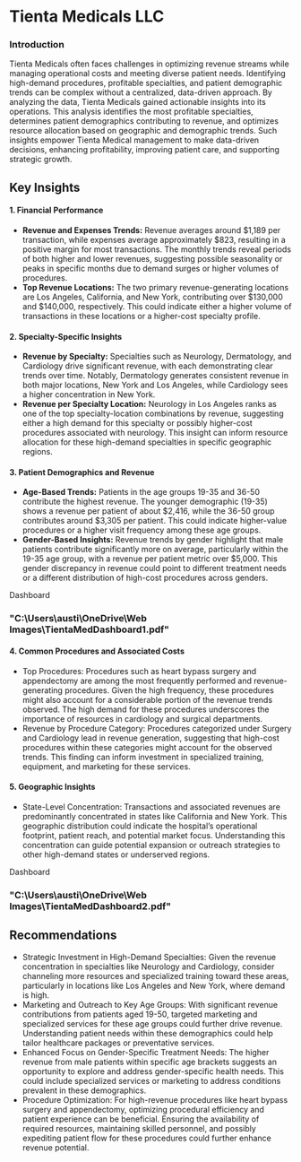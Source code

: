 # Tienta Medicals LLC
 ### Introduction
Tienta Medicals often faces challenges in optimizing revenue streams while managing operational costs and meeting diverse patient needs. Identifying high-demand procedures, profitable specialties, and patient demographic trends can be complex without a centralized, data-driven approach. By analyzing the data, Tienta Medicals gained actionable insights into its operations. This analysis identifies the most profitable specialties, determines patient demographics contributing to revenue, and optimizes resource allocation based on geographic and demographic trends. Such insights empower Tienta Medical management to make data-driven decisions, enhancing profitability, improving patient care, and supporting strategic growth.
## Key Insights

#### 1. Financial Performance
- **Revenue and Expenses Trends:** Revenue averages around $1,189 per transaction, while expenses average approximately $823, resulting in a positive margin for most transactions. The monthly trends reveal periods of both higher and lower revenues, suggesting possible seasonality or peaks in specific months due to demand surges or higher volumes of procedures.
- **Top Revenue Locations:** The two primary revenue-generating locations are Los Angeles, California, and New York, contributing over $130,000 and $140,000, respectively. This could indicate either a higher volume of transactions in these locations or a higher-cost specialty profile.
  
#### 2. Specialty-Specific Insights
- **Revenue by Specialty:** Specialties such as Neurology, Dermatology, and Cardiology drive significant revenue, with each demonstrating clear trends over time. Notably, Dermatology generates consistent revenue in both major locations, New York and Los Angeles, while Cardiology sees a higher concentration in New York.
- **Revenue per Specialty Location:** Neurology in Los Angeles ranks as one of the top specialty-location combinations by revenue, suggesting either a high demand for this specialty or possibly higher-cost procedures associated with neurology. This insight can inform resource allocation for these high-demand specialties in specific geographic regions.
  
#### 3. Patient Demographics and Revenue
- **Age-Based Trends:** Patients in the age groups 19-35 and 36-50 contribute the highest revenue. The younger demographic (19-35) shows a revenue per patient of about $2,416, while the 36-50 group contributes around $3,305 per patient. This could indicate higher-value procedures or a higher visit frequency among these age groups.
- **Gender-Based Insights:** Revenue trends by gender highlight that male patients contribute significantly more on average, particularly within the 19-35 age group, with a revenue per patient metric over $5,000. This gender discrepancy in revenue could point to different treatment needs or a different distribution of high-cost procedures across genders.

Dashboard
### "C:\Users\austi\OneDrive\Web Images\TientaMedDashboard1.pdf"

#### 4. Common Procedures and Associated Costs
- Top Procedures: Procedures such as heart bypass surgery and appendectomy are among the most frequently performed and revenue-generating procedures. Given the high frequency, these procedures might also account for a considerable portion of the revenue trends observed. The high demand for these procedures underscores the importance of resources in cardiology and surgical departments.
- Revenue by Procedure Category: Procedures categorized under Surgery and Cardiology lead in revenue generation, suggesting that high-cost procedures within these categories might account for the observed trends. This finding can inform investment in specialized training, equipment, and marketing for these services.
#### 5. Geographic Insights
- State-Level Concentration: Transactions and associated revenues are predominantly concentrated in states like California and New York. This geographic distribution could indicate the hospital’s operational footprint, patient reach, and potential market focus. Understanding this concentration can guide potential expansion or outreach strategies to other high-demand states or underserved regions.

Dashboard
### "C:\Users\austi\OneDrive\Web Images\TientaMedDashboard2.pdf"
## Recommendations
- Strategic Investment in High-Demand Specialties: Given the revenue concentration in specialties like Neurology and Cardiology, consider channeling more resources and specialized training toward these areas, particularly in locations like Los Angeles and New York, where demand is high.
- Marketing and Outreach to Key Age Groups: With significant revenue contributions from patients aged 19-50, targeted marketing and specialized services for these age groups could further drive revenue. Understanding patient needs within these demographics could help tailor healthcare packages or preventative services.
- Enhanced Focus on Gender-Specific Treatment Needs: The higher revenue from male patients within specific age brackets suggests an opportunity to explore and address gender-specific health needs. This could include specialized services or marketing to address conditions prevalent in these demographics.
- Procedure Optimization: For high-revenue procedures like heart bypass surgery and appendectomy, optimizing procedural efficiency and patient experience can be beneficial. Ensuring the availability of required resources, maintaining skilled personnel, and possibly expediting patient flow for these procedures could further enhance revenue potential.
